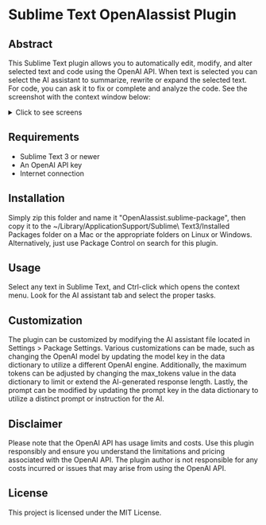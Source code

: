 # Sublime Text OpenAIassist Plugin

## Abstract
This Sublime Text plugin allows you to automatically edit, modify, and alter selected text and code using the OpenAI API. When text is selected you can select the AI assistant to summarize, rewrite or expand the selected text. For code, you can ask it to fix or complete and analyze the code. See the screenshot with the context window below:
<details><summary>Click to see screens</summary>
![](static/screen_shot1.png)
</details>

## Requirements
- Sublime Text 3 or newer
- An OpenAI API key
- Internet connection

## Installation
Simply zip this folder and name it \"OpenAIassist.sublime-package\", then copy it to the ~/Library/ApplicationSupport/Sublime\ Text3/Installed Packages folder on a Mac or the appropriate folders on Linux or Windows. Alternatively, just use Package Control on search for this plugin.

## Usage
Select any text in Sublime Text, and Ctrl-click which opens the context menu. Look for the AI assistant tab and
select the proper tasks.

## Customization
The plugin can be customized by modifying the AI assistant file located in Settings > Package Settings. Various customizations can be made, such as changing the OpenAI model by updating the model key in the data dictionary to utilize a different OpenAI engine. Additionally, the maximum tokens can be adjusted by changing the max_tokens value in the data dictionary to limit or extend the AI-generated response length. Lastly, the prompt can be modified by updating the prompt key in the data dictionary to utilize a distinct prompt or instruction for the AI.

## Disclaimer
Please note that the OpenAI API has usage limits and costs. Use this plugin responsibly and ensure you understand the limitations and pricing associated with the OpenAI API. The plugin author is not responsible for any costs incurred or issues that may arise from using the OpenAI API.

## License
This project is licensed under the MIT License.